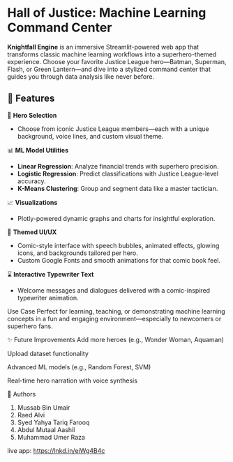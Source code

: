 # Hall of Justice: Machine Learning Command Center

**Knightfall Engine** is an immersive Streamlit-powered web app that transforms classic machine learning workflows into a superhero-themed experience. Choose your favorite Justice League hero—Batman, Superman, Flash, or Green Lantern—and dive into a stylized command center that guides you through data analysis like never before.

## 🌟 Features

🦇 **Hero Selection**  
- Choose from iconic Justice League members—each with a unique background, voice lines, and custom visual theme.

📊 **ML Model Utilities**  
- **Linear Regression**: Analyze financial trends with superhero precision.  
- **Logistic Regression**: Predict classifications with Justice League-level accuracy.  
- **K-Means Clustering**: Group and segment data like a master tactician.

📈 **Visualizations**  
- Plotly-powered dynamic graphs and charts for insightful exploration.

🎨 **Themed UI/UX**  
- Comic-style interface with speech bubbles, animated effects, glowing icons, and backgrounds tailored per hero.
- Custom Google Fonts and smooth animations for that comic book feel.

⌛ **Interactive Typewriter Text**  
- Welcome messages and dialogues delivered with a comic-inspired typewriter animation.


Use Case
Perfect for learning, teaching, or demonstrating machine learning concepts in a fun and engaging environment—especially to newcomers or superhero fans.

✨ Future Improvements
Add more heroes (e.g., Wonder Woman, Aquaman)

Upload dataset functionality

Advanced ML models (e.g., Random Forest, SVM)

Real-time hero narration with voice synthesis

💬 Authors
1. Mussab Bin Umair
2. Raed Alvi
3. Syed Yahya Tariq Farooq
4. Abdul Mutaal Aashil
5. Muhammad Umer Raza

live app: https://lnkd.in/eiWg4B4c
